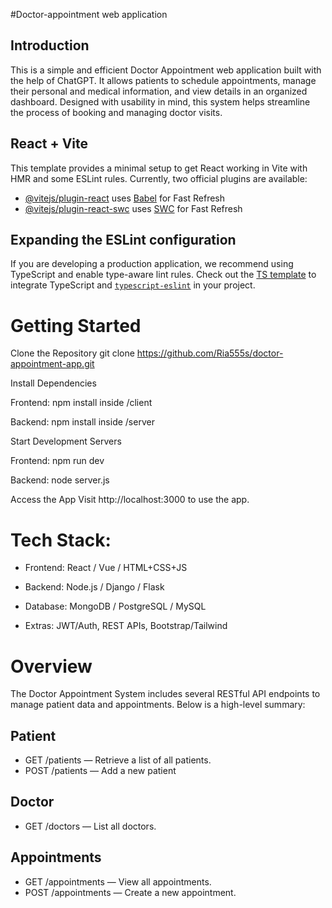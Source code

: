 #Doctor-appointment web application

## Introduction
This is a simple and efficient Doctor Appointment web application built with the help of ChatGPT. It allows patients to schedule appointments, manage their personal and medical information, and view details in an organized dashboard. Designed with usability in mind, this system helps streamline the process of booking and managing doctor visits.

## React + Vite

This template provides a minimal setup to get React working in Vite with HMR and some ESLint rules.
Currently, two official plugins are available:

- [@vitejs/plugin-react](https://github.com/vitejs/vite-plugin-react/blob/main/packages/plugin-react/README.md) uses [Babel](https://babeljs.io/) for Fast Refresh
- [@vitejs/plugin-react-swc](https://github.com/vitejs/vite-plugin-react-swc) uses [SWC](https://swc.rs/) for Fast Refresh

## Expanding the ESLint configuration
If you are developing a production application, we recommend using TypeScript and enable type-aware lint rules. Check out the [TS template](https://github.com/vitejs/vite/tree/main/packages/create-vite/template-react-ts) to integrate TypeScript and [`typescript-eslint`](https://typescript-eslint.io) in your project.

# Getting Started
Clone the Repository
git clone https://github.com/Ria555s/doctor-appointment-app.git

Install Dependencies

Frontend: npm install inside /client

Backend: npm install inside /server

Start Development Servers

Frontend: npm run dev

Backend: node server.js

Access the App
Visit http://localhost:3000 to use the app.


# Tech Stack:
* Frontend: React / Vue / HTML+CSS+JS

* Backend: Node.js / Django / Flask

* Database: MongoDB / PostgreSQL / MySQL

* Extras: JWT/Auth, REST APIs, Bootstrap/Tailwind


# Overview

The Doctor Appointment System includes several RESTful API endpoints to manage patient data and appointments. Below is a high-level summary:
## Patient
* GET /patients — Retrieve a list of all patients.
* POST /patients — Add a new patient
## Doctor
* GET /doctors — List all doctors.
## Appointments
* GET /appointments — View all appointments.
* POST /appointments — Create a new appointment.
